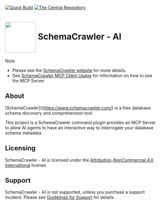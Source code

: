 <!-- markdownlint-disable MD041 -->
[![Quick Build](https://github.com/schemacrawler/SchemaCrawler-AI/workflows/Quick%20Build/badge.svg)](https://github.com/schemacrawler/SchemaCrawler-AI/actions?query=workflow%3A%22Quick+Build%22)
[![The Central Repository](https://img.shields.io/maven-central/v/us.fatehi/schemacrawler-ai-parent.svg)](https://central.sonatype.com/search?q=us.fatehi.schemacrawler&sort=name)


# <img src="https://raw.githubusercontent.com/schemacrawler/SchemaCrawler/main/schemacrawler-website/src/site/resources/images/schemacrawler_logo.png" height="100px" width="100px" valign="middle"/> SchemaCrawler - AI

> [!NOTE]  
> * Please see the [SchemaCrawler website](https://www.schemacrawler.com/) for more details.
> * See [SchemaCrawler MCP Client Usage](https://github.com/schemacrawler/SchemaCrawler-MCP-Client-Usage) for information on how to use the MCP Server


## About

[SchemaCrawler]((https://www.schemacrawler.com/) is a free database schema discovery and comprehension tool. 

This project is a SchemaCrawler command plugin provides an MCP Server to allow AI agents to have an interactive way to interrogate your database schema metadata.


## Licensing

SchemaCrawler - AI is licensed under the [Attribution-NonCommercial 4.0 International](https://creativecommons.org/licenses/by-nc/4.0/) license.


## Support

SchemaCrawler - AI is not supported, unless you purchase a support incident. Please see [Guidelines for Support](https://sualeh.github.io/SchemaCrawler/consulting.html) for details.
